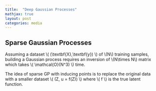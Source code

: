 ```yaml
---
title:  "Deep Gaussian Processes"
mathjax: true
layout: post
categories: media
---
```


## Sparse Gaussian Processes

Assuming a dataset \\( (\textbf{X},\textbf{y}) \\) of \\(N\\) training samples, building a Gaussian process requires an inversion of \\(N\times N\\) matrix which takes \\( \mathcal{O}(N^3) \\) time.

The idea of sparse GP with inducing points is to replace the original data with a smaller dataset \\( (Z, u = f(Z)) \\) where \\( f \\) is the true latent function.


